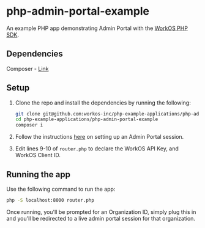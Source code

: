 # php-admin-portal-example

An example PHP app demonstrating Admin Portal with the [WorkOS PHP SDK](https://github.com/workos-inc/workos-php).

## Dependencies

Composer - [Link](https://getcomposer.org/)

## Setup

1. Clone the repo and install the dependencies by running the following:

   ```bash
   git clone git@github.com:workos-inc/php-example-applications/php-admin-portal-example
   cd php-example-applications/php-admin-portal-example
   composer i
   ```

1. Follow the instructions [here](https://workos.com/docs/admin-portal/guide) on setting up an Admin Portal session.

1. Edit lines 9-10 of `router.php` to declare the WorkOS API Key, and WorkOS Client ID.

## Running the app

Use the following command to run the app:

```bash
php -S localhost:8000 router.php
```

Once running, you'll be prompted for an Organization ID, simply plug this in and you'll be redirected to a live admin portal session for that organization.
